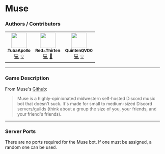 # Muse

### Authors / Contributors
<!-- prettier-ignore-start -->
<!-- markdownlint-disable -->
<table>
    <tr>
        <td align="center">
            <a href="https://github.com/TubaApollo">
                <img src="https://avatars.githubusercontent.com/u/86665265" width="50px;" alt=""/><br /><sub><b>TubaApollo</b></sub>
            </a>
            <br />
            <a href="https://github.com/pelican-eggs/chatbots/commits?author=TubaApollo" title="Codes">💻</a>
            <a href="https://github.com/pelican-eggs/chatbots/commits?author=TubaApollo" title="Contributor">💡</a>
        </td>
        <td align="center">
            <a href="https://github.com/redthirten">
                <img src="https://avatars.githubusercontent.com/u/4533989" width="50px;" alt=""/><br /><sub><b>Red-Thirten</b></sub>
            </a>
            <br />
            <a href="https://github.com/pelican-eggs/chatbots/commits?author=redthirten" title="Codes">💻</a>
            <a href="https://github.com/pelican-eggs/chatbots/commits?author=redthirten" title="Maintains">🔨</a>
        </td>
        <td align="center">
            <a href="https://github.com/QuintenQVD0">
                <img src="https://avatars.githubusercontent.com/u/67589015" width="50px;" alt=""/><br /><sub><b>QuintenQVD0</b></sub>
            </a>
            <br />
            <a href="https://github.com/pelican-eggs/chatbots/commits?author=QuintenQVD0" title="Codes">💻</a>
            <a href="https://github.com/pelican-eggs/chatbots/commits?author=QuintenQVD0" title="Contributor">💡</a>
        </td>        
    </tr>
</table>
<!-- markdownlint-enable -->
<!-- prettier-ignore-end -->

___

### Game Description

From Muse's [Github](https://github.com/codetheweb/muse):

> Muse is a highly-opinionated midwestern self-hosted Discord music bot that doesn't suck. It's made for small to medium-sized Discord servers/guilds (think about a group the size of you, your friends, and your friend's friends).

___

### Server Ports

There are no ports required for the Muse bot. If one must be assigned, a random one can be used.
